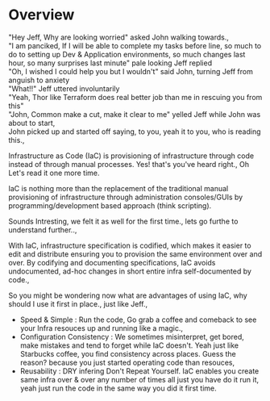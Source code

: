 # Overview

"Hey Jeff, Why are looking worried" asked John walking towards.,\
"I am panciked, If I will be able to complete my tasks before line, so much to do to setting up Dev & Application environments, so much changes last hour, so many surprises last minute" pale looking Jeff replied\
"Oh, I wished I could help you but I wouldn't" said John, turning Jeff from anguish to anxiety\
"What!!" Jeff uttered involuntarily\
"Yeah, Thor like Terraform does real better job than me in rescuing you from this"\
"John, Common make a cut, make it clear to me" yelled Jeff while John was about to start,\
John picked up and started off saying, to you, yeah it to you, who is reading this.,

Infrastructure as Code (IaC) is provisioning of infrastructure through code instead of through manual processes. Yes! that's you've heard right., Oh Let's read it one more time.

IaC is nothing more than the replacement of the traditional manual provisioning of infrastructure through administration consoles/GUIs by programming/development based approach (think scripting).

Sounds Intresting, we felt it as well for the first time., lets go furthe to understand further..,

With IaC, infrastructure specification is codified, which makes it easier to edit and distribute ensuring you to provision the same environment over and over. By codifying and documenting specifications, IaC avoids undocumented, ad-hoc changes in short entire infra self-documented by code.,

So you might be wondering now what are advantages of using IaC, why should I use it first in place., just like Jeff.,

- Speed & Simple            : Run the code, Go grab a coffee and comeback to see your Infra resouces up and running like a magic.,
- Configuration Consistency : We sometimes misinterpret, get bored, make mistakes and tend to forget while IaC doesn't. Yeah just like Starbucks coffee, you find consistency across places. Guess the reason? because you just started operating code than resouces,
- Reusability               : DRY infering  Don't Repeat Yourself. IaC enables you create same infra over & over any number of times all just you have do it run it, yeah just run the code in the same way you did it first time.
